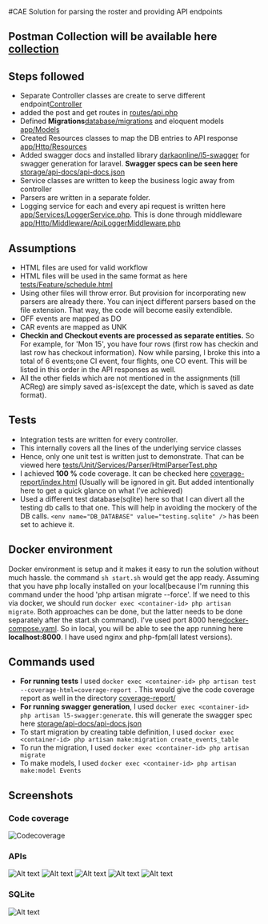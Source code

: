 #CAE Solution for parsing the roster and providing API endpoints

## Postman Collection will be available here [collection](CAE-postman_collection.json)

## Steps followed 

* Separate Controller classes are create to serve different endpoint[Controller](app/Http/Controllers/)
* added the post and get routes in [routes/api.php](routes/api.php)
* Defined **Migrations**[database/migrations](database/migrations) and eloquent models [app/Models](app/Models)
* Created Resources classes to map the DB entries to API response [app/Http/Resources](app/Http/Resources)
* Added swagger docs and installed library [darkaonline/l5-swagger](https://github.com/DarkaOnLine/L5-Swagger) for swagger generation for laravel. **Swagger specs can be seen here** [storage/api-docs/api-docs.json](storage/api-docs/api-docs.json) 
* Service classes are written to keep the business logic away from controller
* Parsers are written in a separate folder. 
* Logging service for each and every api request is written here [app/Services/LoggerService.php](app/Services/LoggerService.php). This is done through middleware [app/Http/Middleware/ApiLoggerMiddleware.php](app/Http/Middleware/ApiLoggerMiddleware.php)

## Assumptions

* HTML files are used for valid workflow
* HTML files will be used in the same format as here [tests/Feature/schedule.html](tests/Feature/schedule.html)
* Using other files will throw error. But provision for incorporating new parsers are already there. You can inject different parsers based on the file extension. That way, the code will become easily extendible.
* OFF events are mapped as DO
* CAR events are mapped as UNK
* **Checkin and Checkout events are processed as separate entities.** So For example, for 'Mon 15', you have four rows (first row has checkin and last row has checkout information). Now while parsing, I broke this into a total of 6 events;one CI event, four flights, one CO event. This will be listed in this order in the API responses as well.
* All the other fields which are not mentioned in the assignments (till ACReg) are simply saved as-is(except the date, which is saved as date format).

## Tests

* Integration tests are written for every controller.
* This internally covers all the lines of the underlying service classes
* Hence, only one unit test is written just to demonstrate. That can be viewed here [tests/Unit/Services/Parser/HtmlParserTest.php](tests/Unit/Services/Parser/HtmlParserTest.php)
* I achieved **100 %** code coverage. It can be checked here [coverage-report/index.html](coverage-report/index.html) (Usually will be ignored in git. But added intentionally here to get a quick glance on what I've achieved)
* Used a different test database(sqlite) here so that I can divert all the testing db calls to that one. This will help in avoiding the mockery of the DB calls. `<env name="DB_DATABASE" value="testing.sqlite" />` has been set to achieve it.

## Docker environment

Docker environment is setup and it makes it easy to run the solution without much hassle. the command `sh start.sh` would get the app ready. Assuming that you have php locally installed on your local(because I'm running this command under the hood 'php artisan migrate --force'. If we need to this via docker, we should run `docker exec <container-id> php artisan migrate`. Both approaches can be done, but the latter needs to be done separately after the start.sh command). I've used port 8000 here[docker-compose.yaml](docker-compose.yaml). So in local, you will be able to see the app running here **localhost:8000**. I have used nginx and php-fpm(all latest versions).

## Commands used

* **For running tests** I used `docker exec <container-id> php artisan test --coverage-html=coverage-report `. This would give the code coverage report as well in the directory [coverage-report/](coverage-report/)
* **For running swagger generation**, I used `docker exec <container-id>  php artisan l5-swagger:generate`. this will generate the swagger spec here [storage/api-docs/api-docs.json](storage/api-docs/api-docs.json)
* To start migration by creating table definition, I used `docker exec <container-id> php artisan make:migration create_events_table`
* To run the migration, I used `docker exec <container-id> php artisan migrate`
* To make models, I used `docker exec <container-id> php artisan make:model Events`

## Screenshots

### Code coverage
![Codecoverage](code-coverage.png)

### APIs
![Alt text](image.png)
![Alt text](image-1.png)
![Alt text](image-2.png)
![Alt text](image-3.png)
![Alt text](image-4.png)

### SQLite

![Alt text](image-5.png)